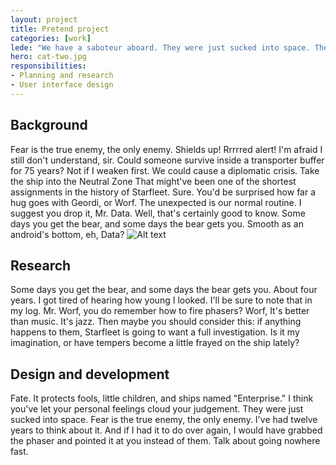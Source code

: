 ```yaml
---
layout: project
title: Pretend project
categories: [work]
lede: "We have a saboteur aboard. They were just sucked into space. The unexpected is our normal routine. Captain, why are we out here chasing comets? When has justice ever been as simple as a rule book? I'll alert the crew. But the probability of making a six is no greater than that of rolling a seven."
hero: cat-two.jpg
responsibilities:
- Planning and research
- User interface design
---
```


## Background

Fear is the true enemy, the only enemy. Shields up! Rrrrred alert! I'm afraid I still don't understand, sir. Could someone survive inside a transporter buffer for 75 years? Not if I weaken first. We could cause a diplomatic crisis. Take the ship into the Neutral Zone That might've been one of the shortest assignments in the history of Starfleet.
Sure. You'd be surprised how far a hug goes with Geordi, or Worf. The unexpected is our normal routine. I suggest you drop it, Mr. Data. Well, that's certainly good to know. Some days you get the bear, and some days the bear gets you. Smooth as an android's bottom, eh, Data?
![Alt text](http://placekitten.com/1000/400 "A placeholder kitten")

## Research

Some days you get the bear, and some days the bear gets you. About four years. I got tired of hearing how young I looked. I'll be sure to note that in my log. Mr. Worf, you do remember how to fire phasers? Worf, It's better than music. It's jazz. Then maybe you should consider this: if anything happens to them, Starfleet is going to want a full investigation. Is it my imagination, or have tempers become a little frayed on the ship lately?

## Design and development

Fate. It protects fools, little children, and ships named "Enterprise." I think you've let your personal feelings cloud your judgement. They were just sucked into space. Fear is the true enemy, the only enemy. I've had twelve years to think about it. And if I had it to do over again, I would have grabbed the phaser and pointed it at you instead of them. Talk about going nowhere fast.